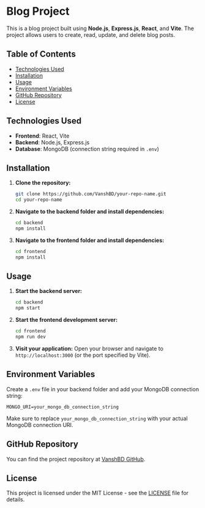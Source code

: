
# Blog Project

This is a blog project built using **Node.js**, **Express.js**, **React**, and **Vite**. The project allows users to create, read, update, and delete blog posts.

## Table of Contents

- [Technologies Used](#technologies-used)
- [Installation](#installation)
- [Usage](#usage)
- [Environment Variables](#environment-variables)
- [GitHub Repository](#github-repository)
- [License](#license)

## Technologies Used

- **Frontend**: React, Vite
- **Backend**: Node.js, Express.js
- **Database**: MongoDB (connection string required in `.env`)

## Installation

1. **Clone the repository:**

   ```bash
   git clone https://github.com/VanshBD/your-repo-name.git
   cd your-repo-name
   ```

2. **Navigate to the backend folder and install dependencies:**

   ```bash
   cd backend
   npm install
   ```

3. **Navigate to the frontend folder and install dependencies:**

   ```bash
   cd frontend
   npm install
   ```

## Usage

1. **Start the backend server:**

   ```bash
   cd backend
   npm start
   ```

2. **Start the frontend development server:**

   ```bash
   cd frontend
   npm run dev
   ```

3. **Visit your application:**
   Open your browser and navigate to `http://localhost:3000` (or the port specified by Vite).

## Environment Variables

Create a `.env` file in your backend folder and add your MongoDB connection string:

```
MONGO_URI=your_mongo_db_connection_string
```

Make sure to replace `your_mongo_db_connection_string` with your actual MongoDB connection URI.

## GitHub Repository

You can find the project repository at [VanshBD GitHub](https://github.com/VanshBD/).

## License

This project is licensed under the MIT License - see the [LICENSE](LICENSE) file for details.
